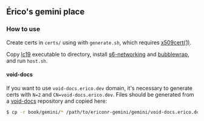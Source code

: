 ## Érico's gemini place

### How to use

Create certs in `certs/` using with `generate.sh`, which requires
[x509cert(1)](https://x509cert.mforney.org/x509cert.1.html).

Copy [lc19](https://sr.ht/~thededem/lc19/) executable to directory, install
[s6-networking](https://skarnet.org/software/s6-networking/) and
[bubblewrap](https://github.com/containers/bubblewrap), and run `host.sh`.

#### void-docs

If you want to use `void-docs.erico.dev` domain, it's necessary to generate
certs with `N=2` and `CN=void-docs.erico.dev`. Files should be generated from a
[void-docs](https://github.com/void-linux/void-docs) repository and copied
here:

```sh
$ cp -r book/gemini/* /path/to/ericonr-gemini/gemini/void-docs.erico.dev/1965/
```
